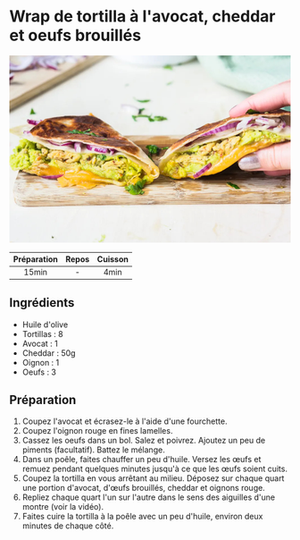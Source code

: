 # Wrap de tortilla à l'avocat, cheddar et oeufs brouillés

![](images/Wrap%20de%20tortilla%20à%20l'avocat,%20cheddar%20et%20oeufs%20brouillés.jpg)

| Préparation | Repos | Cuisson |
|:-----------:|:-----:|:-------:|
|    15min    |   -   |  4min   |

## Ingrédients

- Huile d'olive
- Tortillas : 8
- Avocat : 1
- Cheddar : 50g
- Oignon : 1
- Oeufs : 3

## Préparation

1. Coupez l'avocat et écrasez-le à l'aide d'une fourchette.
2. Coupez l'oignon rouge en fines lamelles.
3. Cassez les oeufs dans un bol. Salez et poivrez. Ajoutez un peu de piments (facultatif). Battez le mélange.
4. Dans un poêle, faites chauffer un peu d'huile. Versez les œufs et remuez pendant quelques minutes jusqu'à ce que les œufs soient cuits.
5. Coupez la tortilla en vous arrêtant au milieu. Déposez sur chaque quart une portion d'avocat, d'œufs brouillés, cheddar et oignons rouge.
6. Repliez chaque quart l'un sur l'autre dans le sens des aiguilles d'une montre (voir la vidéo).
7. Faites cuire la tortilla à la poêle avec un peu d'huile, environ deux minutes de chaque côté.
